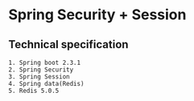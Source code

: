 # Spring Security + Session

 ## Technical specification
    1. Spring boot 2.3.1
    2. Spring Security
    3. Spring Session
    4. Spring data(Redis)
    5. Redis 5.0.5